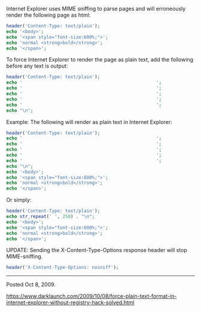 Internet Explorer uses MIME sniffing to parse pages and will erroneously render the following page as html:
```php
header('Content-Type: text/plain');
echo '<body>';
echo '<span style="font-size:600%;">';
echo 'normal <strong>bold</strong>';
echo '</span>';
```
To force Internet Explorer to render the page as plain text, add the following before any text is output:
```php
header('Content-Type: text/plain');
echo '                                                  ';
echo '                                                  ';
echo '                                                  ';
echo '                                                  ';
echo '                                                  ';
echo "\n";
```
Example:
The following will render as plain text in Internet Explorer:
```php
header('Content-Type: text/plain');
echo '                                                  ';
echo '                                                  ';
echo '                                                  ';
echo '                                                  ';
echo '                                                  ';
echo "\n";
echo '<body>';
echo '<span style="font-size:600%;">';
echo 'normal <strong>bold</strong>';
echo '</span>';
```
Or simply:
```php
header('Content-Type: text/plain');
echo str_repeat(' ', 250) . "\n";
echo '<body>';
echo '<span style="font-size:600%;">';
echo 'normal <strong>bold</strong>';
echo '</span>';
```

UPDATE: Sending the X-Content-Type-Options response header will stop MIME-sniffing.
```php
header('X-Content-Type-Options: nosniff');
```

---

Posted Oct 8, 2009.

https://www.darklaunch.com/2009/10/08/force-plain-text-format-in-internet-explorer-without-registry-hack-solved.html